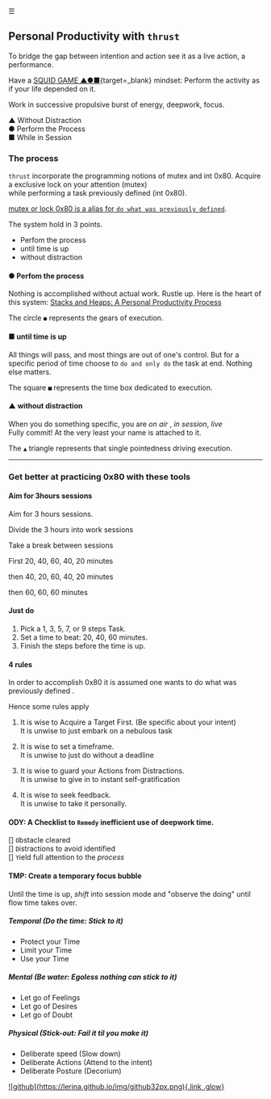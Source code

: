 <div class="bg_lerina"></div><div class="navbar"><a class="openbtn" onclick="openNav()">&#9776;</a></div>
<main>

## Personal Productivity with `thrust` 

To bridge the gap between intention and action see it as a live action, a performance.

Have a [SQUID GAME ▲●■](https://en.wikipedia.org/wiki/Squid_Game){target=_blank} mindset: Perform the activity as if your life depended on it.

Work in successive propulsive burst of energy, deepwork, focus.

▲ Without Distraction  
● Perform the Process  
■ While in Session  

### The process

`thrust` incorporate the programming notions of mutex and int 0x80.
Acquire a exclusive lock on your attention (mutex)  
while performing a task previously defined (int 0x80).

[mutex or lock ](https://en.wikipedia.org/wiki/Lock_(computer_science))
[0x80 is a alias for `do what was previously defined`]().  

The system hold in 3 points.  

- Perfom the process  
- until time is up  
- without distraction  

####  ● Perfom the process

Nothing is accomplished without actual work. Rustle up.
Here is the heart of this system: [Stacks and Heaps: A Personal Productivity Process](./stack_heap.html)

The circle `●` represents the gears of execution.

#### ■ until time is up

All things will pass, and most things are out of one's control.
But for a specific period of time choose to `do and only do` the task at end.
Nothing else matters.

The square `■` represents the time box dedicated to execution.

#### ▲ without distraction

When you do something specific, you are *on air* , *in session*, *live*  
Fully commit! At the very least your name is attached to it.

The `▲` triangle represents that single pointedness driving execution.

---

### Get better at practicing 0x80 with these tools

#### Aim for 3hours sessions

<p>Aim for 3 hours sessions.</p>
<p>Divide the 3 hours into work sessions</p>
<p>Take a break between sessions</p>
<p>First 20, 40, 60, 40, 20 minutes</p>
<p>then 40, 20, 60, 40, 20 minutes</p>
<p>then 60, 60, 60 minutes</p>

#### Just do

<ol><li>Pick a 1, 3, 5, 7, or 9 steps Task.</li><li>Set a time to beat: 20, 40, 60 minutes.</li><li>Finish the steps before the time is up.</li></ol>

#### 4 rules

In order to accomplish 0x80 it is assumed 
one wants to do what was previously defined .

Hence some rules apply

1. It is wise to Acquire a Target First. (Be specific about your intent)  
It is unwise to just embark on a nebulous task

2. It is wise to set a timeframe.  
It is unwise to just do without a deadline

3. It is wise to guard your Actions from Distractions.  
It is unwise to give in to instant self-gratification

4. It is wise to seek feedback.  
It is unwise to take it personally.

#### ODY: A Checklist to `Remedy` inefficient use of deepwork time.

[] `O`bstacle cleared  
[] `D`istractions to avoid identified  
[] `Y`ield full attention to the *process*  

#### TMP: Create a temporary focus bubble

Until the time is up, *shift*  into session mode and "observe the doing" until flow time takes over.

##### Temporal (Do the time: Stick to it)

- Protect your Time
- Limit your Time
- Use your Time

##### Mental (Be water: Egoless nothing can stick to it)

- Let go of Feelings
- Let go of Desires
- Let go of Doubt

##### Physical (Stick-out: Fail it til you make it)

- Deliberate speed (Slow down)
- Deliberate Actions (Attend to the intent)
- Deliberate Posture (Decorium)

</main>
<footer>
  <a href="https://github.com/lerina" target="_blank" title="github">![github](https://lerina.github.io/img/github32px.png){.link .glow}
  </a>
</footer>

<script src="https://lerina.github.io/js/toc.js"></script>
<script>
let anchor= document.createElement('a');
anchor.href="javascript:closeNav()"; //void(0)"; //anchor[0].onclick = closeNav();
anchor.className = "closebtn";  
anchor.innerHTML="&times;";
document.getElementById("TOC").prepend(anchor);

let navCrumbs= document.createElement('div');
navCrumbs.className = "hover-nav";
navCrumbs.innerHTML = `
<div class="hover-nav">
<ul>
<li><a href="../../index.html">⇦ home</a></li>
<li><a href="../../index.html">lerina</a></li>
<li><a href="../index.html">text</a></li>
</ul>
</div>`;
document.getElementById("TOC").prepend(navCrumbs); 
</script>

